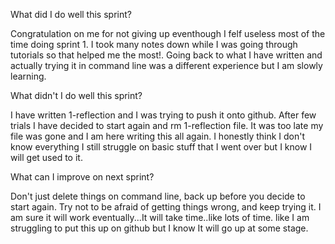

What did I do well this sprint?

Congratulation on me for not giving up eventhough I felf useless most of the time doing sprint 1. 
I took many notes down while I was going through tutorials so that helped me the most!. 
Going back to what I have written and actually trying it in command line was a different experience
but I am slowly learning. 


 What didn't I do well this sprint?

I have written 1-reflection and I was trying to push it onto github. After few trials
I have decided to start again and rm 1-reflection file. It was too late my file was
gone and I am here writing this all again. I honestly think I don't know everything
I still struggle on basic stuff that I went over but I know I will get used to it.


 What can I improve on next sprint?

 Don't just delete things on command line, back up before you decide to start again.
 Try not to be afraid of getting things wrong, and keep trying it. I am sure it will
 work eventually...It will take time..like lots of time.
like I am struggling to put this up on github but I know It will go up at some stage. 